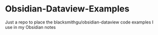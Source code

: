 # Obsidian-Dataview-Examples
Just a repo to place the blacksmithgu/obsidian-dataview code examples I use in my Obsidian notes
